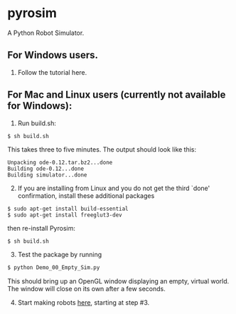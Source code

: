 # pyrosim
A Python Robot Simulator.

## For Windows users.

1. Follow the tutorial here.

## For Mac and Linux users (currently not available for Windows):

1. Run build.sh:
```bash
$ sh build.sh
```

This takes three to five minutes. The output should look like this:
```
Unpacking ode-0.12.tar.bz2...done
Building ode-0.12...done
Building simulator...done
```

2. If you are installing from Linux and you do not get the third
`done' confirmation, install these additional packages

```
$ sudo apt-get install build-essential
$ sudo apt-get install freeglut3-dev
```

then re-install Pyrosim:

```
$ sh build.sh
```

3. Test the package by running
```bash
$ python Demo_00_Empty_Sim.py 
```
This should bring up an OpenGL window displaying an empty, virtual world.
The window will close on its own after a few seconds.

4. Start making robots [here](https://www.reddit.com/r/ludobots/wiki/pyrosim/simulation),
starting at step #3.

